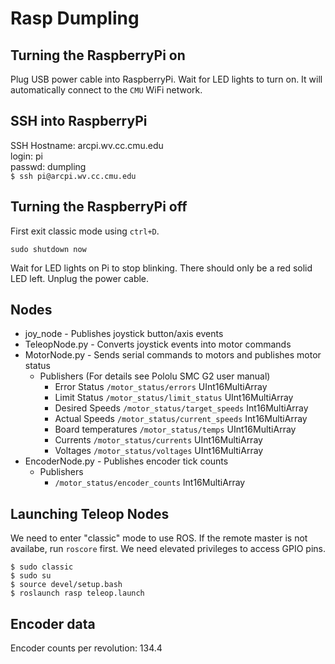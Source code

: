# Rasp Dumpling
## Turning the RaspberryPi on
Plug USB power cable into RaspberryPi. Wait for LED lights to turn on. It will automatically connect to the `CMU` WiFi network.

## SSH into RaspberryPi
SSH Hostname: arcpi.wv.cc.cmu.edu  
login: pi  
passwd: dumpling  
```$ ssh pi@arcpi.wv.cc.cmu.edu```

## Turning the RaspberryPi off
First exit classic mode using `ctrl+D`.
```
sudo shutdown now
```
Wait for LED lights on Pi to stop blinking. There should only be a red solid LED left. Unplug the power cable.

## Nodes
* joy_node - Publishes joystick button/axis events
* TeleopNode.py - Converts joystick events into motor commands
* MotorNode.py - Sends serial commands to motors and publishes motor status
  * Publishers (For details see Pololu SMC G2 user manual)
    * Error Status `/motor_status/errors` UInt16MultiArray
    * Limit Status `/motor_status/limit_status` UInt16MultiArray
    * Desired Speeds `/motor_status/target_speeds` Int16MultiArray
    * Actual Speeds `/motor_status/current_speeds` Int16MultiArray
    * Board temperatures `/motor_status/temps` UInt16MultiArray
    * Currents `/motor_status/currents` UInt16MultiArray
    * Voltages `/motor_status/voltages` UInt16MultiArray
* EncoderNode.py - Publishes encoder tick counts
  * Publishers
    * `/motor_status/encoder_counts` Int16MultiArray

## Launching Teleop Nodes
We need to enter "classic" mode to use ROS.
If the remote master is not availabe, run `roscore` first.
We need elevated privileges to access GPIO pins.
```
$ sudo classic
$ sudo su
$ source devel/setup.bash
$ roslaunch rasp teleop.launch
```

## Encoder data
Encoder counts per revolution: 134.4
